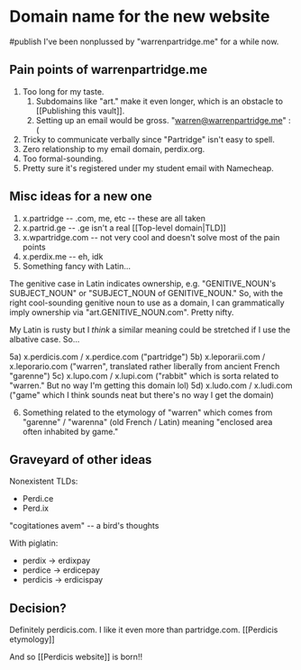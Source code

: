 # Domain name for the new website
#publish 
I've been nonplussed by "warrenpartridge.me" for a while now.

## Pain points of warrenpartridge.me
1) Too long for my taste.
	1) Subdomains like "art." make it even longer, which is an obstacle to [[Publishing this vault]].
	2) Setting up an email would be gross. "warren@warrenpartridge.me" :(
2) Tricky to communicate verbally since "Partridge" isn't easy to spell.
3) Zero relationship to my email domain, perdix.org.
4) Too formal-sounding.
5) Pretty sure it's registered under my student email with Namecheap.

## Misc ideas for a new one
1) x.partridge -- .com, me, etc -- these are all taken
2) x.partrid.ge -- .ge isn't a real [[Top-level domain|TLD]]
3) x.wpartridge.com -- not very cool and doesn't solve most of the pain points
4) x.perdix.me -- eh, idk
5) Something fancy with Latin...

The genitive case in Latin indicates ownership, e.g. "GENITIVE_NOUN's SUBJECT_NOUN" or "SUBJECT_NOUN of GENITIVE_NOUN." So, with the right cool-sounding genitive noun to use as a domain, I can grammatically imply ownership via "art.GENITIVE_NOUN.com". Pretty nifty.

My Latin is rusty but I _think_ a similar meaning could be stretched if I use the albative case. So...

5a) x.perdicis.com / x.perdice.com ("partridge")
5b) x.leporarii.com / x.leporario.com ("warren", translated rather liberally from ancient French "garenne")
5c) x.lupo.com / x.lupi.com ("rabbit" which is sorta related to "warren." But no way I'm getting this domain lol)
5d) x.ludo.com / x.ludi.com ("game" which I think sounds neat but there's no way I get the domain)

6) Something related to the etymology of "warren" which comes from "garenne" / "warenna" (old French / Latin) meaning "enclosed area often inhabited by game."

## Graveyard of other ideas

Nonexistent TLDs:
- Perdi.ce
- Perd.ix

"cogitationes avem" -- a bird's thoughts

With piglatin:
- perdix -> erdixpay
- perdice -> erdicepay
- perdicis -> erdicispay

## Decision?
Definitely perdicis.com. I like it even more than partridge.com. [[Perdicis etymology]]

And so [[Perdicis website]] is born!!